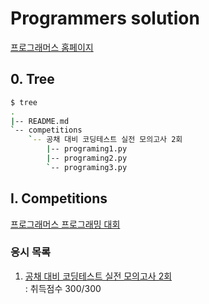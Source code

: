 # Programmers solution

[프로그래머스 홈페이지](https://programmers.co.kr)



## 0. Tree

```bash
$ tree
.
|-- README.md
`-- competitions
    `-- 공채 대비 코딩테스트 실전 모의고사 2회
        |-- programing1.py
        |-- programing2.py
        `-- programing3.py
```





## I. Competitions

[프로그래머스 프로그래밍 대회](https://programmers.co.kr/competitions)

### 응시 목록

1. [공채 대비 코딩테스트 실전 모의고사 2회](https://github.com/jiwookseo/algorithm/tree/master/programmers/competitions/%EA%B3%B5%EC%B1%84%20%EB%8C%80%EB%B9%84%20%EC%BD%94%EB%94%A9%ED%85%8C%EC%8A%A4%ED%8A%B8%20%EC%8B%A4%EC%A0%84%20%EB%AA%A8%EC%9D%98%EA%B3%A0%EC%82%AC%202%ED%9A%8C)  
   : 취득점수 300/300

